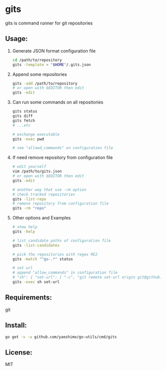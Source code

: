 gits
====
gits is command runner for git repositories

Usage:
------
1. Generate JSON format configuration file
	```sh
	cd /path/to/repository
	gits -template > "$HOME"/.gits.json
	```

2. Append some repositories
	```sh
	gits -add /path/to/repository
	# or open with $EDITOR then edit
	gits -edit
	```

3. Can run some commands on all repositories
	```sh
	gits status
	gits diff
	gits fetch
	# ...etc

	# exchange executable
	gits -exec pwd

	# see "allowd_commands" on configuration file
	```

4. If need remove repository from configuration file
	```sh
	# edit yourself
	vim /path/to/gits.json
	# or open with $EDITOR then edit
	gits -edit

	# another way that use -rm option
	# check tracked repositories
	gits -list-repo
	# remove repository from configuration file
	gits -rm "repo"
	```

5. Other options and Examples
	```sh
	# show help
	gits -help
	```
	```sh
	# list candidate paths of configuration file
	gits -list-candidates
	```
	```sh
	# pick the repositories with regex RE2
	gits -match "^go-.*" status
	```
	```sh
	# set url
	# append "allow_commands" in configuration file
	# "sh": { "set-url": [ "-c", "git remote set-url origin git@github.com:$(git config user.name)/$(basename $(pwd)).git" ] }
	gits -exec sh set-url
	```

Requirements:
-------------
git

Install:
--------
```sh
go get -v -u github.com/yaeshimo/go-utils/cmd/gits
```

License:
--------
MIT

